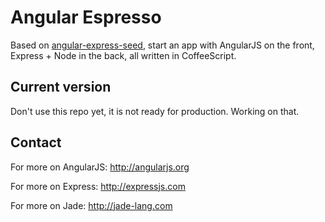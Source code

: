 # Angular Espresso

Based on [angular-express-seed](https://github.com/btford/angular-express-seed), start an app with AngularJS on the front, Express + Node in the back, all written in CoffeeScript.

## Current version

Don't use this repo yet, it is not ready for production. Working on that.

## Contact

For more on AngularJS: http://angularjs.org

For more on Express: http://expressjs.com

For more on Jade: http://jade-lang.com